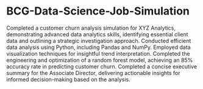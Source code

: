 # BCG-Data-Science-Job-Simulation

Completed a customer churn analysis simulation for XYZ Analytics, demonstrating advanced data analytics skills, identifying essential client data and outlining a strategic investigation approach.
Conducted efficient data analysis using Python, including Pandas and NumPy. Employed data visualization techniques for insightful trend interpretation.
Completed the engineering and optimization of a random forest model, achieving an 85% accuracy rate in predicting customer churn.
Completed a concise executive summary for the Associate Director, delivering actionable insights for informed decision-making based on the analysis.
